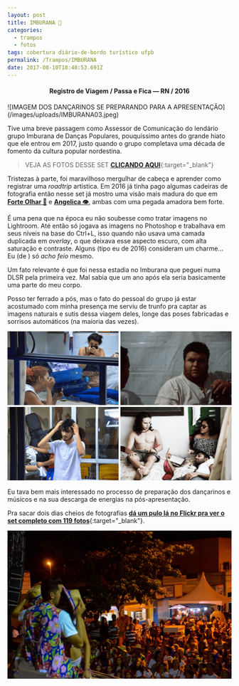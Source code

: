 ```yaml
---
layout: post
title: IMBURANA 💃
categories:
  - trampos
  - fotos
tags: cobertura diário-de-bordo turístico ufpb
permalink: /Trampos/IMBURANA
date: 2017-08-10T18:48:53.691Z
---
```


<h4><p style="text-align:center"><strong>Registro de Viagem / Passa e Fica — RN / 2016</strong></p></h4>
![IMAGEM DOS DANÇARINOS SE PREPARANDO PARA A APRESENTAÇÃO](/images/uploads/IMBURANA03.jpeg)

Tive uma breve passagem como Assessor de Comunicação do lendário grupo Imburana de Danças Populares, pouquíssimo antes do grande hiato que ele entrou em 2017, justo quando o grupo completava uma década de fomento da cultura popular nordestina.

> VEJA AS FOTOS DESSE SET [**CLICANDO AQUI**](https://flic.kr/s/aHskE4Xpqm){:target="_blank"}

Tristezas à parte, foi maravilhoso mergulhar de cabeça e aprender como registrar uma *roadtrip* artística. Em 2016 já tinha pago algumas cadeiras de fotografia então nesse set já mostro uma visão mais madura do que em **[Forte Olhar 🏰](/Fotos/ForteOlhar)** e **[Angelica 👁](/Fotos/Angelica)**, ambas com uma pegada amadora bem forte.

É uma pena que na época eu não soubesse como tratar imagens no Lightroom. Até então só jogava as imagens no Photoshop e trabalhava em seus níveis na base do Ctrl+L, isso quando não usava uma camada duplicada em *overlay*, o que deixava esse aspecto escuro, com alta saturação e contraste.  Alguns (tipo eu de 2016) consideram um charme… Eu (de <script>document.write(new Date().getFullYear())</script>) só *acho feio* mesmo.

Um fato relevante é que foi nessa estadia no Imburana que peguei numa DLSR pela primeira vez. Mal sabia que um ano após ela seria basicamente uma parte do meu corpo.

Posso ter ferrado a pós, mas o fato do pessoal do grupo já estar acostumado com minha presença me serviu de trunfo pra captar as imagens naturais e sutis dessa viagem deles, longe das poses fabricadas e sorrisos automáticos (na maioria das vezes).

![mosaico com várias fotos dos dançarinos se preparando para a apresentação, vestindo-se, maquiando-se, conversando entre si despretensiosamente ](/images/uploads/IMBURANA04.png)

Eu tava bem mais interessado no processo de preparação dos dançarinos e músicos e na sua descarga de energias na pós-apresentação.

Pra sacar dois dias cheios de fotografias [**dá um pulo lá no Flickr pra ver o set completo com 119 fotos**](https://flic.kr/s/aHskE4Xpqm){:target="_blank"}.

![imagem de dois dançarinos dançando na borda do palco e o público em segundo plano](/images/uploads/imburana01.jpeg)